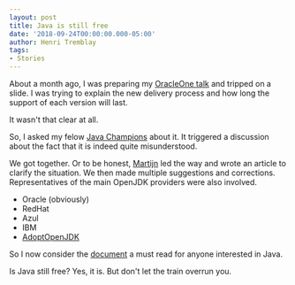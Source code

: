 ```yaml
---
layout: post
title: Java is still free
date: '2018-09-24T00:00:00.000-05:00'
author: Henri Tremblay
tags:
- Stories
---
```


About a month ago, I was preparing my [OracleOne talk](https://oracle.rainfocus.com/widget/oracle/oow18/catalogcodeone18?search=%22henri%20tremblay%22) and 
tripped on a slide. I was trying to explain the new delivery process and how long the support of each version will last. 

It wasn't that clear at all.

So, I asked my felow [Java Champions](https://community.oracle.com/community/technology_network_community/java/java-champions)
about it. It triggered a discussion about the fact that it is indeed quite misunderstood.

We got together. Or to be honest, [Martijn](https://twitter.com/karianna) led the way and wrote an article to clarify the situation.
We then made multiple suggestions and corrections. Representatives of the main OpenJDK providers were also
involved. 
 
* Oracle (obviously)
* RedHat
* Azul
* IBM
* [AdoptOpenJDK](https://adoptopenjdk.net/)

So I now consider the [document](https://itnext.io/java-is-still-free-c02aef8c9e04) a must read for anyone interested in Java.

Is Java still free? Yes, it is. But don't let the train overrun you.
